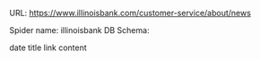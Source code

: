 URL: https://www.illinoisbank.com/customer-service/about/news

Spider name: illinoisbank
DB Schema:

date
title
link
content
